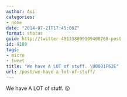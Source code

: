 ```yaml
---
author: Avi
categories:
- none
date: "2014-07-21T17:45:06Z"
format: status
guid: http://twitter-491338099109408768-post
id: 9188
tags:
- micro
- tweet
title: "We have A LOT of stuff. \U0001F62E"
url: /post/we-have-a-lot-of-stuff/
---
```

We have A LOT of stuff. 😮

